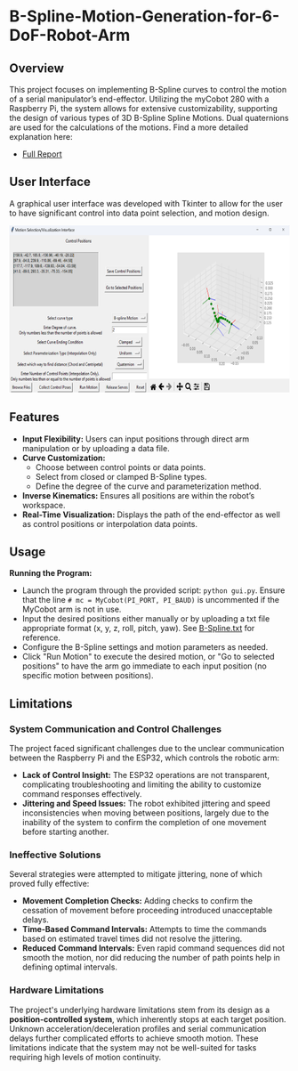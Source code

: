 # B-Spline-Motion-Generation-for-6-DoF-Robot-Arm

## Overview
This project focuses on implementing B-Spline curves to control the motion of a serial manipulator’s end-effector. Utilizing the myCobot 280 with a Raspberry Pi, the system allows for extensive customizability, supporting the design of various types of 3D B-Spline Spline Motions. Dual quaternions are used for the calculations of the motions. Find a more detailed explanation here:
- [Full Report](https://www.overleaf.com/read/rffbbpnjjppb#fc83f2)

## User Interface
A graphical user interface was developed with Tkinter to allow for the user to have significant control into data point selection, and motion design.

<img src="https://github.com/kpollackhinds/B-Spline-Motion-Generation-for-6-DoF-Robot-Arm/blob/main/image.png" alt="graphical user interface screenshot" width="600" height="300"/>

## Features
- **Input Flexibility:** Users can input positions through direct arm manipulation or by uploading a data file.
- **Curve Customization:**
  - Choose between control points or data points.
  - Select from closed or clamped B-Spline types.
  - Define the degree of the curve and parameterization method.
- **Inverse Kinematics:** Ensures all positions are within the robot’s workspace.
- **Real-Time Visualization:** Displays the path of the end-effector as well as control positions or interpolation data points.

## Usage
**Running the Program:**
   - Launch the program through the provided script: `python gui.py`. Ensure that the line `# mc = MyCobot(PI_PORT, PI_BAUD)` is uncommented if the MyCobot arm is not in use.
   - Input the desired positions either manually or by uploading a txt file appropriate format (x, y, z, roll, pitch, yaw). See [B-Spline.txt](https://github.com/kpollackhinds/B-Spline-Motion-Generation-for-6-DoF-Robot-Arm/blob/main/B_Spline.txt) for reference.
   - Configure the B-Spline settings and motion parameters as needed.
   - Click "Run Motion" to execute the desired motion, or "Go to selected positions" to have the arm go immediate to each input position (no specific motion between positions).
     
## Limitations

### System Communication and Control Challenges
The project faced significant challenges due to the unclear communication between the Raspberry Pi and the ESP32, which controls the robotic arm:
- **Lack of Control Insight:** The ESP32 operations are not transparent, complicating troubleshooting and limiting the ability to customize command responses effectively.
- **Jittering and Speed Issues:** The robot exhibited jittering and speed inconsistencies when moving between positions, largely due to the inability of the system to confirm the completion of one movement before starting another.

### Ineffective Solutions
Several strategies were attempted to mitigate jittering, none of which proved fully effective:
- **Movement Completion Checks:** Adding checks to confirm the cessation of movement before proceeding introduced unacceptable delays.
- **Time-Based Command Intervals:** Attempts to time the commands based on estimated travel times did not resolve the jittering.
- **Reduced Command Intervals:** Even rapid command sequences did not smooth the motion, nor did reducing the number of path points help in defining optimal intervals.

### Hardware Limitations
The project's underlying hardware limitations stem from its design as a **position-controlled system**, which inherently stops at each target position. Unknown acceleration/deceleration profiles and serial communication delays further complicated efforts to achieve smooth motion. These limitations indicate that the system may not be well-suited for tasks requiring high levels of motion continuity.


